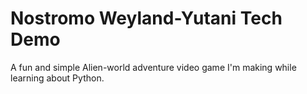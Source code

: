 # Nostromo Weyland-Yutani Tech Demo

A fun and simple Alien-world adventure video game I'm making while learning about Python.
